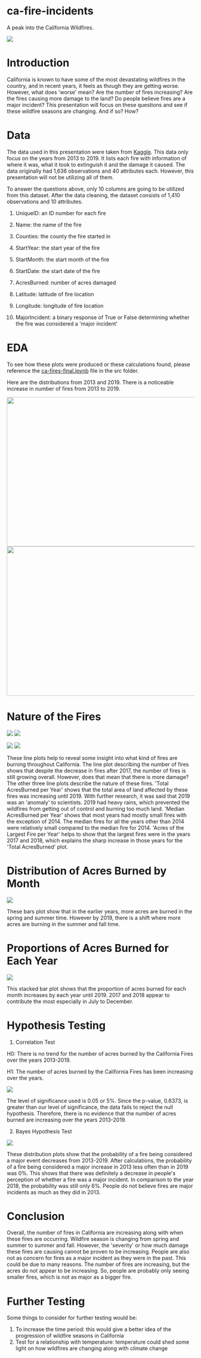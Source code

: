 # ca-fire-incidents
A peak into the California Wildfires.

![](img/85.jpeg)

# Introduction
California is known to have some of the most devastating wildfires in the country, and in recent years, it feels as though they are getting worse. However, what does 'worse' mean? Are the number of fires increasing? Are the fires causing more damage to the land? Do people believe fires are a major incident? This presentation will focus on these questions and see if these wildfire seasons are changing. And if so? How?

# Data
The data used in this presentation were taken from [Kaggle](https://www.kaggle.com/ananthu017/california-wildfire-incidents-20132020). This data only focus on the years from 2013 to 2019. It lists each fire with information of where it was, what it took to extinguish it and the damage it caused. The data originally had 1,636 observations and 40 attributes each. However, this presentation will not be utilizing all of them.

To answer the questions above, only 10 columns are going to be utilized from this dataset. After the data cleaning, the dataset consists of 1,410 observations and 10 attributes.

1. UniqueID: an ID number for each fire

2. Name: the name of the fire

3. Counties: the county the fire started in

4. StartYear: the start year of the fire

5. StartMonth: the start month of the fire

6. StartDate: the start date of the fire

7. AcresBurned: number of acres damaged

8. Latitude: latitude of fire location

9. Longitude: longitude of fire location

10. MajorIncident: a binary response of True or False determining whether the fire was considered a 'major incident'

# EDA

To see how these plots were produced or these calculations found, please reference the [ca-fires-final.ipynb](/src/ca-fires-final.ipynb) file in the src folder.

Here are the distributions from 2013 and 2019. There is a noticeable increase in number of fires from 2013 to 2019.

<img src="img/inter-map-screen-shots/2013.png" height="400" width="600">
<img src="img/inter-map-screen-shots/2019.png" height="400" width="600">

# Nature of the Fires

![](img/num-fires-line-plot.png) ![](img/total-acres-line-plot.png)

![](img/med-acres-line-plot.png) ![](img/max-acres-line-plot.png)

These line plots help to reveal some insight into what kind of fires are burning throughout California. The line plot describing the number of fires shows that despite the decrease in fires after 2017, the number of fires is still growing overall. However, does that mean that there is more damage? The other three line plots describe the nature of these fires. 'Total AcresBurned per Year' shows that the total area of land affected by these fires was increasing until 2019. With further research, it was said that 2019 was an 'anomaly' to scientists. 2019 had heavy rains, which prevented the wildfires from getting out of control and burning too much land. 'Median AcresBurned per Year' shows that most years had mostly small fires with the exception of 2014. The median fires for all the years other than 2014 were relatively small compared to the median fire for 2014. 'Acres of the Largest Fire per Year' helps to show that the largest fires were in the years 2017 and 2018, which explains the sharp increase in those years for the 'Total AcresBurned' plot.

# Distribution of Acres Burned by Month

![](img/months-bar-plots.png)

These bars plot show that in the earlier years, more acres are burned in the spring and summer time. However by 2019, there is a shift where more acres are burning in the summer and fall time.

# Proportions of Acres Burned for Each Year

![](img/stacked-bar-plot.png)

This stacked bar plot shows that the proportion of acres burned for each month increases by each year until 2019. 2017 and 2018 appear to contribute the most especially in July to December.

# Hypothesis Testing
1. Correlation Test

H0: There is no trend for the number of acres burned by the California Fires over the years 2013-2019.

H1: The number of acres burned by the California Fires has been increasing over the years.

![](img/time-vs-acres-scatter.png)

The level of significance used is 0.05 or 5%. Since the p-value, 0.6373, is greater than our level of significance, the data fails to reject the null hypothesis. Therefore, there is no evidence that the number of acres burned are increasing over the years 2013-2019.

2. Bayes Hypothesis Test

![](img/posterior-plots.png)

These distribution plots show that the probability of a fire being considered a major event decreases from 2013-2019. After calculations, the probability of a fire being considered a major increase in 2013 less often than in 2019 was 0%. This shows that there was definitely a decrease in people's perception of whether a fire was a major incident. In comparison to the year 2018, the probability was still only 6%. People do not believe fires are major incidents as much as they did in 2013.

# Conclusion
Overall, the number of fires in California are increasing along with when these fires are occurring. Wildfire season is changing from spring and summer to summer and fall. However, the 'severity' or how much damage these fires are causing cannot be proven to be increasing. People are also not as concern for fires as a major incident as they were in the past. This could be due to many reasons. The number of fires are increasing, but the acres do not appear to be increasing. So, people are probably only seeing smaller fires, which is not as major as a bigger fire.

# Further Testing
Some things to consider for further testing would be:
1. To increase the time period: this would give a better idea of the progression of wildfire seasons in California
2. Test for a relationship with temperature: temperature could shed some light on how wildfires are changing along with climate change


